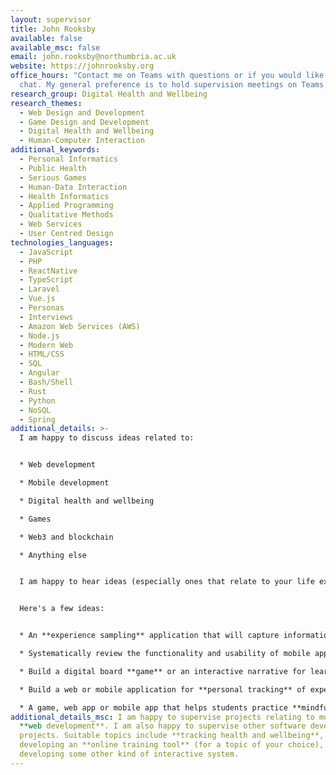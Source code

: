 ```yaml
---
layout: supervisor
title: John Rooksby
available: false
available_msc: false
email: john.rooksby@northumbria.ac.uk
website: https://johnrooksby.org
office_hours: "Contact me on Teams with questions or if you would like a quick
  chat. My general preference is to hold supervision meetings on Teams. "
research_group: Digital Health and Wellbeing
research_themes:
  - Web Design and Development
  - Game Design and Development
  - Digital Health and Wellbeing
  - Human-Computer Interaction
additional_keywords:
  - Personal Informatics
  - Public Health
  - Serious Games
  - Human-Data Interaction
  - Health Informatics
  - Applied Programming
  - Qualitative Methods
  - Web Services
  - User Centred Design
technologies_languages:
  - JavaScript
  - PHP
  - ReactNative
  - TypeScript
  - Laravel
  - Vue.js
  - Personas
  - Interviews
  - Amazon Web Services (AWS)
  - Node.js
  - Modern Web
  - HTML/CSS
  - SQL
  - Angular
  - Bash/Shell
  - Rust
  - Python
  - NoSQL
  - Spring
additional_details: >-
  I am happy to discuss ideas related to:


  * Web development

  * Mobile development 

  * Digital health and wellbeing

  * Games

  * Web3 and blockchain

  * Anything else


  I am happy to hear ideas (especially ones that relate to your life experiences, hobbies, passions, outside interests, industry experience, big ideas, strange dreams, etc. 


  Here's a few ideas:


  * An **experience sampling** application that will capture information about what someone is doing or thinking at random times of day (see - https://en.wikipedia.org/wiki/Experience_sampling_method).

  * Systematically review the functionality and usability of mobile applications for managing an **addiction** or  **health condition** (You might learn how to use a scraper such as this - https://pypi.org/project/google-play-scraper/ to collect data) (See e.g. https://mental.jmir.org/2020/1/e15321/ https://mhealth.jmir.org/2019/1/e10353/)

  * Build a digital board **game** or an interactive narrative for learning about or exploring an event, a concept, or some aspect of the world (see e.g. https://dl.acm.org/doi/10.1145/3322276.3323697 https://dl.acm.org/doi/10.1145/3418038 )

  * Build a web or mobile application for **personal tracking** of expenditure, food, or productivity. You might think about building upon behaviour change techniques or using intervention design methods.

  * A game, web app or mobile app that helps students practice **mindfulness** techniques or improve their **wellbeing** (see e.g https://dl.acm.org/doi/10.1145/3025453.3025590 https://dl.acm.org/doi/10.1145/3334480.3382938)
additional_details_msc: I am happy to supervise projects relating to mobile and
  **web development**. I am also happy to supervise other software development
  projects. Suitable topics include **tracking health and wellbeing**,
  developing an **online training tool** (for a topic of your choice), or
  developing some other kind of interactive system.
---
```

